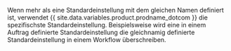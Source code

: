 Wenn mehr als eine Standardeinstellung mit dem gleichen Namen definiert ist, verwendet {{ site.data.variables.product.prodname_dotcom }} die spezifischste Standardeinstellung. Beispielsweise wird eine in einem Auftrag definierte Standardeinstellung die gleichnamig definierte Standardeinstellung in einem Workflow überschreiben.
